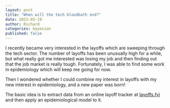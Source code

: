 ```yaml
---
layout: post
title: "When will the tech bloodbath end?"
date: 2023-05-19
author: Richard
categories: bayesian
published: false
---
```

I recently became very interested in the layoffs which are sweeping through the tech sector. The number of layoffs has been unusually high for a while, but what really got me interested was losing my job and then finding out that the job market is really tough. Fortunately, I was able to find some work in epidemiology which will keep me going for now.

Then I wondered whether I could combine my interest in layoffs with my new interest in epidemiology, and a new paper was born!

The basic idea is to extract data from an online layoff tracker at [layoffs.fyi](https://layoffs.fyi/) and then apply an epidemiological model to it.

